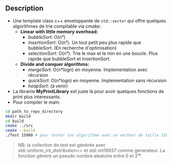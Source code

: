 ## Description
- Une template class c++ enveloppante de `std::vector` qui offre quelques algorithmes de trie compilable via *cmake*:
  - **Linear with little memory overhead:**
    - *bubbleSort*: O(n²)
    - *insertionSort*: O(n²). Un tout petit peu plus rapide que bubbleSort. (En recherche d'optimisation)
    - *selectionSort*: O(n²). Trie le max et le min en une boucle. Plus rapide que bubbleSort et insertionSort.
  - **Divide and conquer algorithms:**
    - *mergeSort*: O(n*logn) en moyenne. Implementation avec récursion
    - *quickSort*: O(n*logn) en moyenne. Implementation sans récursion
    - *heapSort*: (à venir)
- La librairie **MyPrintLibrary** est juste là pour avoir quelques fonctions de print plus interessants.
- Pour compiler le main:
```sh
cd path_to_repo_directory
mkdir build
cd build
cmake ../src
cmake --build
./Test 15000 # pour tester les algorithme avec un vecteur de taille 15000.
```
> NB: la collection de test est générée avec std::uniform_int_distribution<> et std::mt19937 comme generateur. La fonction génére un pseudo nombre aleatoire entre 0 et 2¹⁶.